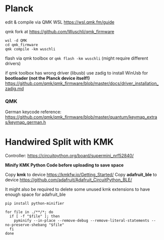# Planck
edit & compile via QMK WSL https://wsl.qmk.fm/guide

qmk fork at https://github.com/Wuschli/qmk_firmware

```
wsl -d QMK
cd qmk_firmware
qmk compile -km wuschli
```
flash via qmk toolbox or `qmk flash -km wuschli` (might require different drivers)

if qmk toolbox has wrong driver (libusb) use zadig to install WinUsb for **bootloader (not the Planck device itself!)** https://github.com/qmk/qmk_firmware/blob/master/docs/driver_installation_zadig.md

### QMK
German keycode reference: https://github.com/qmk/qmk_firmware/blob/master/quantum/keymap_extras/keymap_german.h

# Handwired Split with KMK

Controller: https://circuitpython.org/board/supermini_nrf52840/

**Minify KMK Python Code before uploading to save space**

Copy **kmk** to device https://kmkfw.io/Getting_Started/
Copy **adafruit_ble** to device https://github.com/adafruit/Adafruit_CircuitPython_BLE/

It might also be required to delete some unused kmk extensions to have enough space for adafruit_ble

```
pip install python-minifier

for file in ./**/*; do
  if [ -f "$file" ]; then
    pyminify --in-place --remove-debug --remove-literal-statements --no-preserve-shebang "$file"
  fi
done
```
